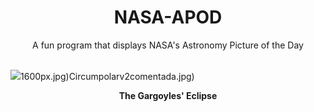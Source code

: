 <div align="center">
  <h1>
    NASA-APOD
  </h1>
</div>
  
<div align="center">
  A fun program that displays NASA's Astronomy Picture of the Day
</div>

<br>

![](https://apod.nasa.gov/apod/image/2504/NDGargoylesEclipse_kulik.jpg)1600px.jpg)Circumpolarv2comentada.jpg)

<p align = "center">
  <b>The Gargoyles' Eclipse</b>
</p>

